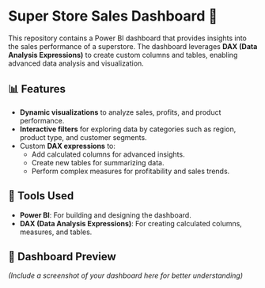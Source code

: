 # Super Store Sales Dashboard 🚀

This repository contains a Power BI dashboard that provides insights into the sales performance of a superstore. The dashboard leverages **DAX (Data Analysis Expressions)** to create custom columns and tables, enabling advanced data analysis and visualization.

## 📊 Features
- **Dynamic visualizations** to analyze sales, profits, and product performance.
- **Interactive filters** for exploring data by categories such as region, product type, and customer segments.
- Custom **DAX expressions** to:
  - Add calculated columns for advanced insights.
  - Create new tables for summarizing data.
  - Perform complex measures for profitability and sales trends.

## 🔧 Tools Used
- **Power BI**: For building and designing the dashboard.
- **DAX (Data Analysis Expressions)**: For creating calculated columns, measures, and tables.

## 📸 Dashboard Preview
*(Include a screenshot of your dashboard here for better understanding)*
